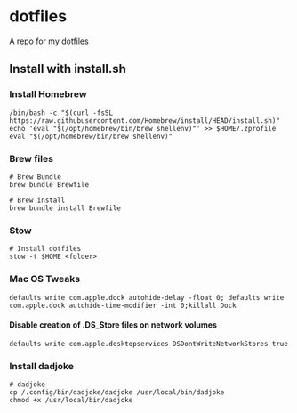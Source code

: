 # dotfiles
A repo for my dotfiles

## Install with install.sh

### Install Homebrew
```
/bin/bash -c "$(curl -fsSL https://raw.githubusercontent.com/Homebrew/install/HEAD/install.sh)"
echo 'eval "$(/opt/homebrew/bin/brew shellenv)"' >> $HOME/.zprofile
eval "$(/opt/homebrew/bin/brew shellenv)"

```
### Brew files
```
# Brew Bundle
brew bundle Brewfile

# Brew install 
brew bundle install Brewfile
```

### Stow 
```
# Install dotfiles
stow -t $HOME <folder>
```

### Mac OS Tweaks
```
defaults write com.apple.dock autohide-delay -float 0; defaults write com.apple.dock autohide-time-modifier -int 0;killall Dock
```
#### Disable creation of .DS_Store files on network volumes
```
defaults write com.apple.desktopservices DSDontWriteNetworkStores true
```

### Install dadjoke
```
# dadjoke
cp /.config/bin/dadjoke/dadjoke /usr/local/bin/dadjoke
chmod +x /usr/local/bin/dadjoke
```
